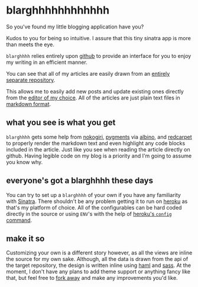 # blarghhhhhhhhhhhh

So you've found my little blogging application have you?

Kudos to you for being so intuitive. I assure that this tiny sinatra app is
more than meets the eye.

`blarghhhh` relies entirely upon [github](http://develop.github.com/) to
provide an interface for you to enjoy my writing in an efficient manner.

You can see that all of my articles are easily drawn from an [entirely separate
repository](http://github.com/zzak/blog.zacharyscott.net).

This allows me to easily add new posts and update existing ones directly from
the [editor of my choice](http://www.vim.org/). All of the articles are just
plain text files in [markdown
format](http://daringfireball.net/projects/markdown/).

## what you see is what you get

`blarghhhh` gets some help from [nokogiri](http://nokogiri.org/),
[pygments](http://pygments.org/) via
[albino](https://github.com/github/albino), and
[redcarpet](https://github.com/tanoku/redcarpet) to properly render the
markdown text and even highlight any code blocks included in the article. Just
like you see when reading the article directly on github. Having legible code
on my blog is a priority and I'm going to assume you know why.

## everyone's got a blarghhhh these days

You can try to set up a `blarghhhh` of your own if you have any familiarity
with [Sinatra](http://www.sinatrarb.com/). There shouldn't be any problem
getting it to run on [heroku](http://www.heroku.com/) as that's my platform of
choice. All of the configurables can be hard coded directly in the source or
using `ENV`'s with the help of [heroku's `config`
command](http://devcenter.heroku.com/articles/config-vars).

## make it so

Customizing your own is a different story however, as all the views are inline
the source for my own sake. Although, all the data is drawn from the api of the
target repository, the design is written inline using
[haml](http://haml-lang.com/) and [sass](http://sass-lang.com/). At the moment,
I don't have any plans to add theme support or anything fancy like that, but
feel free to [fork away](https://github.com/zzak/blarghhhh/fork) and make any
improvements you'd like.
